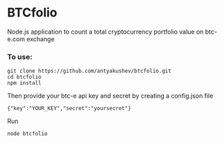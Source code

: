 # BTCfolio
Node.js application to count a total cryptocurrency portfolio value on btc-e.com exchange

### To use:

```
git clone https://github.com/antyakushev/btcfolio.git
cd btcfolio
npm install
```
Then provide your btc-e api key and secret by creating a config.json file
```
{"key":"YOUR_KEY","secret":"yoursecret"}
```
Run 
```
node btcfolio
```
